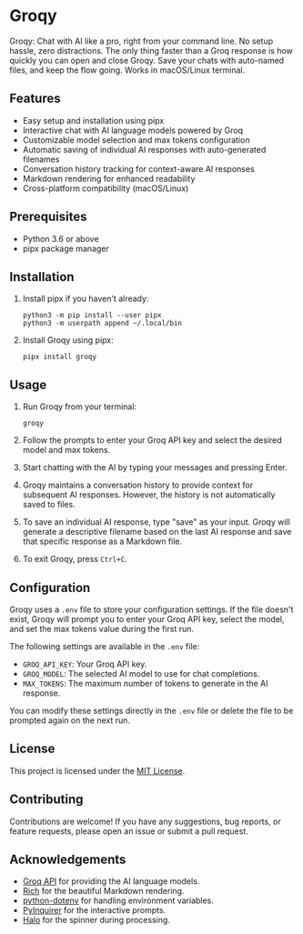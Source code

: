 # Groqy
Groqy: Chat with AI like a pro, right from your command line. No setup hassle, zero distractions. The only thing faster than a Groq response is how quickly you can open and close Groqy. Save your chats with auto-named files, and keep the flow going. Works in macOS/Linux terminal.



## Features

- Easy setup and installation using pipx
- Interactive chat with AI language models powered by Groq
- Customizable model selection and max tokens configuration
- Automatic saving of individual AI responses with auto-generated filenames
- Conversation history tracking for context-aware AI responses
- Markdown rendering for enhanced readability
- Cross-platform compatibility (macOS/Linux)

## Prerequisites

- Python 3.6 or above
- pipx package manager

## Installation

1. Install pipx if you haven't already:
   ```
   python3 -m pip install --user pipx
   python3 -m userpath append ~/.local/bin
   ```

2. Install Groqy using pipx:
   ```
   pipx install groqy
   ```

## Usage

1. Run Groqy from your terminal:
   ```
   groqy
   ```

2. Follow the prompts to enter your Groq API key and select the desired model and max tokens.

3. Start chatting with the AI by typing your messages and pressing Enter.

4. Groqy maintains a conversation history to provide context for subsequent AI responses. However, the history is not automatically saved to files.

5. To save an individual AI response, type "save" as your input. Groqy will generate a descriptive filename based on the last AI response and save that specific response as a Markdown file.

6. To exit Groqy, press `Ctrl+C`.

## Configuration

Groqy uses a `.env` file to store your configuration settings. If the file doesn't exist, Groqy will prompt you to enter your Groq API key, select the model, and set the max tokens value during the first run.

The following settings are available in the `.env` file:

- `GROQ_API_KEY`: Your Groq API key.
- `GROQ_MODEL`: The selected AI model to use for chat completions.
- `MAX_TOKENS`: The maximum number of tokens to generate in the AI response.

You can modify these settings directly in the `.env` file or delete the file to be prompted again on the next run.

## License

This project is licensed under the [MIT License](LICENSE).

## Contributing

Contributions are welcome! If you have any suggestions, bug reports, or feature requests, please open an issue or submit a pull request.

## Acknowledgements

- [Groq API](https://www.groq.com/) for providing the AI language models.
- [Rich](https://github.com/Textualize/rich) for the beautiful Markdown rendering.
- [python-dotenv](https://github.com/theskumar/python-dotenv) for handling environment variables.
- [PyInquirer](https://github.com/CITGuru/PyInquirer) for the interactive prompts.
- [Halo](https://github.com/manrajgrover/halo) for the spinner during processing.

```

